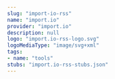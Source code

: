 ```yaml
---
slug: "import-io-rss"
name: "import.io"
provider: "import.io"
description: null
logo: "import.io-rss-logo.svg"
logoMediaType: "image/svg+xml"
tags:
- name: "tools"
stubs: "import.io-rss-stubs.json"
---
```

